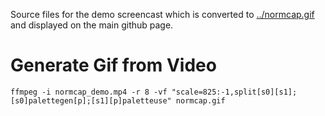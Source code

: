 Source files for the demo screencast which is converted to
[../normcap.gif](../normcap.gif) and displayed on the main github page.

# Generate Gif from Video

`ffmpeg -i normcap_demo.mp4 -r 8 -vf "scale=825:-1,split[s0][s1];[s0]palettegen[p];[s1][p]paletteuse" normcap.gif`

